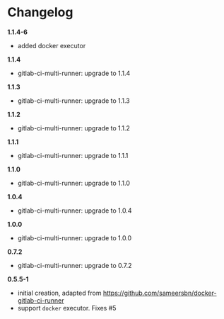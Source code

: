 # Changelog

**1.1.4-6**
 - added docker executor

**1.1.4**
 - gitlab-ci-multi-runner: upgrade to 1.1.4

**1.1.3**
 - gitlab-ci-multi-runner: upgrade to 1.1.3

**1.1.2**
 - gitlab-ci-multi-runner: upgrade to 1.1.2

**1.1.1**
 - gitlab-ci-multi-runner: upgrade to 1.1.1

**1.1.0**
 - gitlab-ci-multi-runner: upgrade to 1.1.0

**1.0.4**
 - gitlab-ci-multi-runner: upgrade to 1.0.4

**1.0.0**
 - gitlab-ci-multi-runner: upgrade to 1.0.0

**0.7.2**
 - gitlab-ci-multi-runner: upgrade to 0.7.2

**0.5.5-1**
 - initial creation, adapted from https://github.com/sameersbn/docker-gitlab-ci-runner
 - support `docker` executor. Fixes #5

